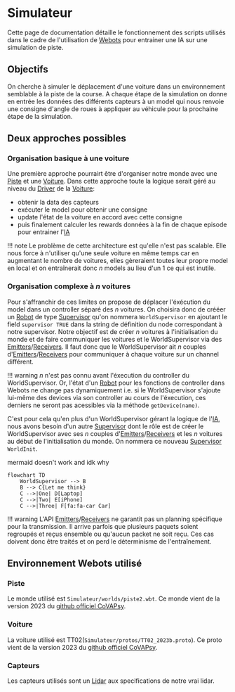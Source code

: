 # Simulateur

Cette page de documentation détaille le fonctionnement des scripts utilisés dans le cadre de l'utilisation de [Webots](https://cyberbotics.com) pour entrainer une IA sur une simulation de piste.

## Objectifs

On cherche à simuler le déplacement d'une voiture dans un environnement semblable à la piste de la course. A chaque étape de la simulation on donne en entrée les données des différents capteurs à un model qui nous renvoie une consigne d'angle de roues à appliquer au véhicule pour la prochaine étape de la simulation.

## Deux approches possibles

### Organisation basique à une voiture

Une première approche pourrairt être d'organiser notre monde avec une [Piste](#piste) et une [Voiture](#voiture). Dans cette approche toute la logique serait géré au niveau du [Driver](https://cyberbotics.com/doc/reference/driver) de la [Voiture](#voiture):
- obtenir la data des capteurs
- exécuter le model pour obtenir une consigne
- update l'état de la voiture en accord avec cette consigne
- puis finalement calculer les rewards données à la fin de chaque episode pour entrainer l'[IA](./IA.md)

!!! note
    Le problème de cette architecture est qu'elle n'est pas scalable. Elle nous force à n'utiliser  qu'une seule voiture en même temps car en augmentant le nombre de voitures, elles gèreraient toutes leur propre model en local et on entraînerait donc _n_ models au lieu d'un 1 ce qui est inutile.

### Organisation complexe à _n_ voitures

Pour s'affranchir de ces limites on propose de déplacer l'éxécution du model dans un controller séparé des _n_ voitures. On choisira donc de crééer un [Robot](https://cyberbotics.com/doc/reference/robot) de type [Supervisor](https://cyberbotics.com/doc/reference/supervisor) qu'on nommera `WorldSupervisor` en ajoutant le field `supervisor TRUE` dans la string de définition du node correspondant à notre supervisor. Notre objectif est de créer _n_ voitures à l'initialisation du monde et de faire communiquer les voitures et le WorldSupervisor via des [Emitters](https://www.cyberbotics.com/doc/reference/emitter)/[Receivers](https://www.cyberbotics.com/doc/reference/receiver). Il faut donc que le WorldSupervisor ait _n_ couples d'[Emitters](https://www.cyberbotics.com/doc/reference/emitter)/[Receivers](https://www.cyberbotics.com/doc/reference/receiver) pour communiquer à chaque voiture sur un channel différent.

!!! warning
    _n_ n'est pas connu avant l'éxecution du controller du WorldSupervisor. Or, l'état d'un [Robot](https://cyberbotics.com/doc/reference/robot) pour les fonctions de controller dans Webots ne change pas dynamiquement i.e. si le WorldSupervisor s'ajoute lui-même des devices via son controller au cours de l'éxecution, ces derniers ne seront pas acessibles via la méthode `getDevice(name)`.

C'est pour cela qu'en plus d'un WorldSupervisor gérant la logique de l'[IA](./IA.md), nous avons besoin d'un autre [Supervisor](https://cyberbotics.com/doc/reference/supervisor) dont le rôle est de créer le WorldSupervisor avec ses _n_ couples d'[Emitters](https://www.cyberbotics.com/doc/reference/emitter)/[Receivers](https://www.cyberbotics.com/doc/reference/receiver) et les _n_ voitures au début de l'initialisation du monde. On nommera ce nouveau [Supervisor](https://cyberbotics.com/doc/reference/supervisor) `WorldInit`.

mermaid doesn't work and idk why
```mermaid
flowchart TD
    WorldSupervisor --> B
    B --> C{Let me think}
    C -->|One| D[Laptop]
    C -->|Two| E[iPhone]
    C -->|Three| F[fa:fa-car Car]
```

!!! warning
    L'API [Emitters](https://www.cyberbotics.com/doc/reference/emitter)/[Receivers](https://www.cyberbotics.com/doc/reference/receiver) ne garantit pas un planning spécifique pour la transmission. Il arrive parfois que plusieurs paquets soient regroupés et reçus ensemble ou qu'aucun packet ne soit reçu. Ces cas doivent donc être traités et on perd le déterminisme de l'entraînement.

## Environnement Webots utilisé

### Piste

Le monde utilisé est `Simulateur/worlds/piste2.wbt`. Ce monde vient de la version 2023 du [github officiel CoVAPsy](https://github.com/ajuton-ens/CourseVoituresAutonomesSaclay).

### Voiture

La voiture utilisé est TT02(`Simulateur/protos/TT02_2023b.proto`). Ce proto vient de la version 2023 du [github officiel CoVAPsy](https://github.com/ajuton-ens/CourseVoituresAutonomesSaclay).

### Capteurs

Les capteurs utilisés sont un [Lidar](./Lidar.md) aux specifications de notre vrai lidar.

## 
